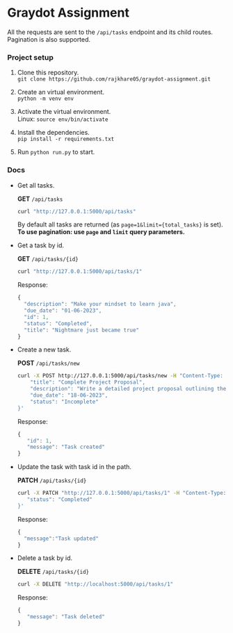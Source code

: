 # Graydot Assignment

All the requests are sent to the `/api/tasks` endpoint and its child routes.\
Pagination is also supported.

### Project setup

1. Clone this repository. \
`git clone https://github.com/rajkhare05/graydot-assignment.git`

2. Create an virtual environment. \
`python -m venv env`

3. Activate the virtual environment. \
Linux: `source env/bin/activate`

4. Install the dependencies. \
`pip install -r requirements.txt`

5. Run `python run.py` to start.

### Docs

- Get all tasks.

  **GET** `/api/tasks`
  ```sh
  curl "http://127.0.0.1:5000/api/tasks"
  ```
  By default all tasks are returned (as `page=1&limit={total_tasks}` is set). \
  **To use pagination: use `page` and `limit` query parameters.**
  
- Get a task by id.

  **GET** `/api/tasks/{id}`
  ```sh
  curl "http://127.0.0.1:5000/api/tasks/1"
  ```
  Response:
  ```js
  {
    "description": "Make your mindset to learn java",
    "due_date": "01-06-2023",
    "id": 1,
    "status": "Completed",
    "title": "Nightmare just became true"
  }
  ```
  
- Create a new task.

  **POST** `/api/tasks/new`
  ```sh
  curl -X POST http://127.0.0.1:5000/api/tasks/new -H "Content-Type: application/json" -d '{ 
      "title": "Complete Project Proposal",
      "description": "Write a detailed project proposal outlining the goals and objectives.",
      "due_date": "18-06-2023",
      "status": "Incomplete"
  }'
  ```
  Response:
  ```js
  {
     "id": 1,
     "message": "Task created"
  }
  ```

- Update the task with task id in the path.

  **PATCH** `/api/tasks/{id}`
  ```sh
  curl -X PATCH "http://127.0.0.1:5000/api/tasks/1" -H "Content-Type: application/json" -d '{
     "status": "Completed"
  }'
  ```
  Response:
  ```js
  {
    "message":"Task updated"
  }
  ```

- Delete a task by id.

  **DELETE** `/api/tasks/{id}`
  ```sh
  curl -X DELETE "http://localhost:5000/api/tasks/1"
  ```
  Response:
  ```js
  {
     "message": "Task deleted"
  }
  ```

